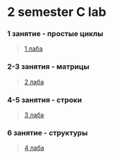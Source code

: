 # 2 semester C lab
### 1 занятие - простые циклы
> [1 лаба]()
### 2-3 занятия - матрицы
> [2 лаба]() 
### 4-5 занятия - строки
> [3 лаба]()
### 6 занятие - структуры
> [4 лаба]()

